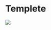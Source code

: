 <h1> Templete</h1>

<img src="https://github.com/sahil8700/Frontend/blob/master/Screenshot%202020-02-29%20at%208.35.01%20PM.png">
